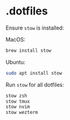 # .dotfiles

Ensure `stow` is installed:

MacOS:

```sh
brew install stow
```

Ubuntu:

```sh
sudo apt install stow
```

Run `stow` for all dotfiles:

```sh
stow zsh
stow tmux
stow nvim
stow wezterm
```

